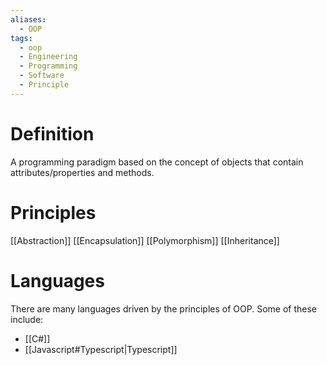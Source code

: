 ```yaml
---
aliases:
  - OOP
tags:
  - oop
  - Engineering
  - Programming
  - Software
  - Principle
---
```

# Definition
A programming paradigm based on the concept of objects that contain attributes/properties and methods.
# Principles
[[Abstraction]]
[[Encapsulation]]
[[Polymorphism]]
[[Inheritance]]
# Languages
There are many languages driven by the principles of OOP. Some of these include:
- [[C#]]
- [[Javascript#Typescript|Typescript]]